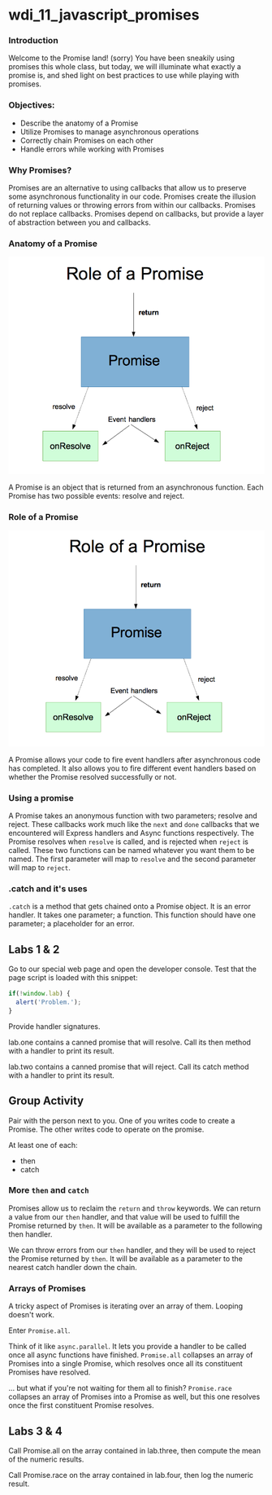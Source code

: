 # wdi_11_javascript_promises

### Introduction

Welcome to the Promise land! (sorry) You have been sneakily using promises this whole class, but today, we will illuminate what exactly a promise is, and shed light on best practices to use while playing with promises.

### Objectives:

* Describe the anatomy of a Promise
* Utilize Promises to manage asynchronous operations
* Correctly chain Promises on each other
* Handle errors while working with Promises

### Why Promises?

Promises are an alternative to using callbacks that allow us to preserve some asynchronous functionality in our code. Promises create the illusion of returning values or throwing errors from within our callbacks. Promises do not replace callbacks. Promises depend on callbacks, but provide a layer of abstraction between you and callbacks.

### Anatomy of a Promise

![alt text](diagram1.png "Anatomy of a Promise")

A Promise is an object that is returned from an asynchronous function. Each Promise has two possible events: resolve and reject.

### Role of a Promise

![alt text](diagram2.png "Role of a Promise")

A Promise allows your code to fire event handlers after asynchronous code has completed. It also allows you to fire different event handlers based on whether the Promise resolved successfully or not.

### Using a promise

A Promise takes an anonymous function with two parameters; resolve and reject. These callbacks work much like the `next` and `done` callbacks that we encountered will Express handlers and Async functions respectively. The Promise resolves when `resolve` is called, and is rejected when `reject` is called. These two functions can be named whatever you want them to be named. The first parameter will map to `resolve` and the second parameter will map to `reject`.

### .catch and it's uses

`.catch` is a method that gets chained onto a Promise object. It is an error handler. It takes one parameter; a function. This function should have one parameter; a placeholder for an error.

## Labs 1 & 2

Go to our special web page and open the developer console.
Test that the page script is loaded with this snippet:

```javascript
if(!window.lab) {
  alert('Problem.');
}
```

Provide handler signatures.

lab.one contains a canned promise that will resolve. Call its then method with a handler to print its result.

lab.two contains a canned promise that will reject. Call its catch method with a handler to print its result.

## Group Activity

Pair with the person next to you. One of you writes code to create a Promise. The other writes code to operate on the promise.

At least one of each:
* then
* catch

### More `then` and `catch`

Promises allow us to reclaim the `return` and `throw` keywords. We can return a value from our `then` handler, and that value will be used to fulfill the Promise returned by `then`. It will be available as a parameter to the following then handler.

We can throw errors from our `then` handler, and they will be used to reject the Promise returned by `then`. It will be available as a parameter to the nearest catch handler down the chain.

### Arrays of Promises

A tricky aspect of Promises is iterating over an array of them. Looping doesn't work.

Enter `Promise.all`.

Think of it like `async.parallel`. It lets you provide a handler to be called once all async functions have finished. `Promise.all` collapses an array of Promises into a single Promise, which resolves once all its constituent Promises have resolved.

… but what if you're not waiting for them all to finish? `Promise.race` collapses an array of Promises into a Promise as well, but this one resolves once the first constituent Promise resolves.

## Labs 3 & 4

Call Promise.all on the array contained in lab.three, then compute the mean of the numeric results.

Call Promise.race on the array contained in lab.four, then log the numeric result.
